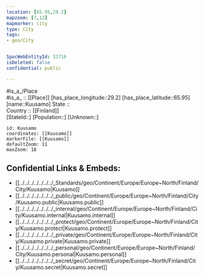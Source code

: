 ```yaml
---
location: [65.95,29.2] 
mapzoom: [7,12] 
mapmarker: city 
type: City
tags:
- geo/City


SpocWebEntityId: 31716
isDeleted: false
confidential: public

---
```

#is_a_/Place  
#is_a_ :: [[Place]] 
[has_place_longitude::29.2] 
[has_place_latitude::65.95] 
[name::Kuusamo] 
State ::  
Country :: [[Finland]]  
[StateId::] 
[Population::] 
[Unknown::] 


```leaflet
id: Kuusamo
coordinates: [[Kuusamo]] 
markerFile: [[Kuusamo]] 
defaultZoom: 11 
maxZoom: 18
```


## Confidential Links & Embeds: 
- [[../../../../../../../_Standards/geo/Continent/Europe/Europe~North/Finland/City/Kuusamo|Kuusamo]] 
- [[../../../../../../../_public/geo/Continent/Europe/Europe~North/Finland/City/Kuusamo.public|Kuusamo.public]] 
- [[../../../../../../../_internal/geo/Continent/Europe/Europe~North/Finland/City/Kuusamo.internal|Kuusamo.internal]] 
- [[../../../../../../../_protect/geo/Continent/Europe/Europe~North/Finland/City/Kuusamo.protect|Kuusamo.protect]] 
- [[../../../../../../../_private/geo/Continent/Europe/Europe~North/Finland/City/Kuusamo.private|Kuusamo.private]] 
- [[../../../../../../../_personal/geo/Continent/Europe/Europe~North/Finland/City/Kuusamo.personal|Kuusamo.personal]] 
- [[../../../../../../../_secret/geo/Continent/Europe/Europe~North/Finland/City/Kuusamo.secret|Kuusamo.secret]] 

